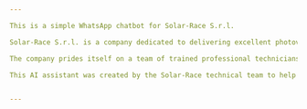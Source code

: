 ```yaml
---

This is a simple WhatsApp chatbot for Solar-Race S.r.l.

Solar-Race S.r.l. is a company dedicated to delivering excellent photovoltaic solutions across Italy.

The company prides itself on a team of trained professional technicians who are strongly committed to providing sustainable, green energy solutions.

This AI assistant was created by the Solar-Race technical team to help address any questions or concerns from our clients.


---
```


